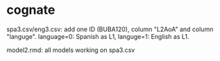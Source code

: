 # cognate
spa3.csv/eng3.csv: add one ID (BUBA120), column "L2AoA"  and column "languge". language=0: Spanish as L1, languge=1: English as L1.

model2.rmd: all models working on spa3.csv

